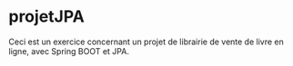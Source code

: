 # projetJPA

Ceci est un exercice concernant un projet de librairie de vente de livre en ligne, avec Spring BOOT et JPA. 

